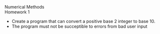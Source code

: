 Numerical Methods  
Homework 1  

- Create a program that can convert a positive base 2 integer to base 10.
- The program must not be succeptible to errors from bad user input
